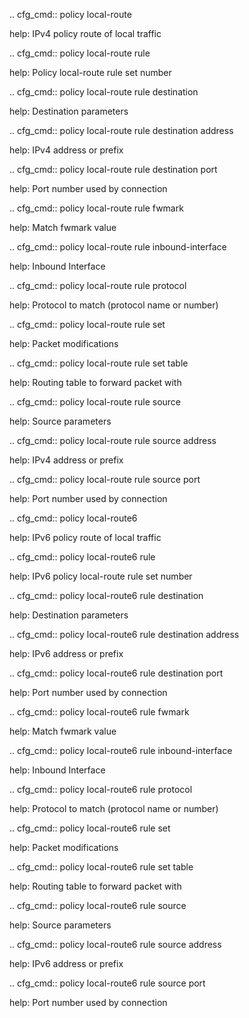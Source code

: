 .. cfg_cmd:: policy local-route

help: IPv4 policy route of local traffic

.. cfg_cmd:: policy local-route rule <tag>

help: Policy local-route rule set number

.. cfg_cmd:: policy local-route rule <tag> destination

help: Destination parameters

.. cfg_cmd:: policy local-route rule <tag> destination address

help: IPv4 address or prefix

.. cfg_cmd:: policy local-route rule <tag> destination port

help: Port number used by connection

.. cfg_cmd:: policy local-route rule <tag> fwmark

help: Match fwmark value

.. cfg_cmd:: policy local-route rule <tag> inbound-interface

help: Inbound Interface

.. cfg_cmd:: policy local-route rule <tag> protocol

help: Protocol to match (protocol name or number)

.. cfg_cmd:: policy local-route rule <tag> set

help: Packet modifications

.. cfg_cmd:: policy local-route rule <tag> set table

help: Routing table to forward packet with

.. cfg_cmd:: policy local-route rule <tag> source

help: Source parameters

.. cfg_cmd:: policy local-route rule <tag> source address

help: IPv4 address or prefix

.. cfg_cmd:: policy local-route rule <tag> source port

help: Port number used by connection

.. cfg_cmd:: policy local-route6

help: IPv6 policy route of local traffic

.. cfg_cmd:: policy local-route6 rule <tag>

help: IPv6 policy local-route rule set number

.. cfg_cmd:: policy local-route6 rule <tag> destination

help: Destination parameters

.. cfg_cmd:: policy local-route6 rule <tag> destination address

help: IPv6 address or prefix

.. cfg_cmd:: policy local-route6 rule <tag> destination port

help: Port number used by connection

.. cfg_cmd:: policy local-route6 rule <tag> fwmark

help: Match fwmark value

.. cfg_cmd:: policy local-route6 rule <tag> inbound-interface

help: Inbound Interface

.. cfg_cmd:: policy local-route6 rule <tag> protocol

help: Protocol to match (protocol name or number)

.. cfg_cmd:: policy local-route6 rule <tag> set

help: Packet modifications

.. cfg_cmd:: policy local-route6 rule <tag> set table

help: Routing table to forward packet with

.. cfg_cmd:: policy local-route6 rule <tag> source

help: Source parameters

.. cfg_cmd:: policy local-route6 rule <tag> source address

help: IPv6 address or prefix

.. cfg_cmd:: policy local-route6 rule <tag> source port

help: Port number used by connection

